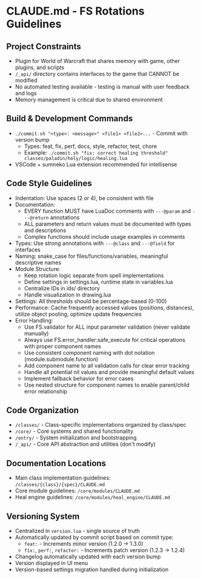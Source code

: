 # CLAUDE.md - FS Rotations Guidelines

## Project Constraints
- Plugin for World of Warcraft that shares memory with game, other plugins, and scripts
- `/_api/` directory contains interfaces to the game that CANNOT be modified
- No automated testing available - testing is manual with user feedback and logs
- Memory management is critical due to shared environment

## Build & Development Commands
- `./commit.sh "<type>: <message>" <file1> <file2>...` - Commit with version bump
  - Types: feat, fix, perf, docs, style, refactor, test, chore
  - Example: `./commit.sh "fix: correct healing threshold" classes/paladin/holy/logic/healing.lua`
- VSCode + sumneko Lua extension recommended for intellisense

## Code Style Guidelines
- Indentation: Use spaces (2 or 4), be consistent with file
- Documentation:
  - EVERY function MUST have LuaDoc comments with `---@param` and `---@return` annotations
  - ALL parameters and return values must be documented with types and descriptions
  - Complex functions should include usage examples in comments
- Types: Use strong annotations with `---@class` and `---@field` for interfaces
- Naming: snake_case for files/functions/variables, meaningful descriptive names
- Module Structure:
  - Keep rotation logic separate from spell implementations
  - Define settings in settings.lua, runtime state in variables.lua
  - Centralize IDs in ids/ directory
  - Handle visualization in drawing.lua
- Settings: All thresholds should be percentage-based (0-100)
- Performance: Cache frequently accessed values (positions, distances), utilize object pooling, optimize update frequencies
- Error Handling: 
  - Use FS.validator for ALL input parameter validation (never validate manually)
  - Always use FS.error_handler:safe_execute for critical operations with proper component names
  - Use consistent component naming with dot notation (module.submodule.function)
  - Add component name to all validation calls for clear error tracking
  - Handle all potential nil values and provide meaningful default values
  - Implement fallback behavior for error cases 
  - Use nested structure for component names to enable parent/child error relationship

## Code Organization
- `/classes/` - Class-specific implementations organized by class/spec
- `/core/` - Core systems and shared functionality
- `/entry/` - System initialization and bootstrapping
- `/_api/` - Core API abstraction and utilities (don't modify)

## Documentation Locations
- Main class implementation guidelines: `/classes/{class}/{spec}/CLAUDE.md`
- Core module guidelines: `/core/modules/CLAUDE.md`
- Heal engine guidelines: `/core/modules/heal_engine/CLAUDE.md`

## Versioning System
- Centralized in `version.lua` - single source of truth
- Automatically updated by commit script based on commit type:
  - `feat:` - Increments minor version (1.2.0 → 1.3.0)
  - `fix:`, `perf:`, `refactor:` - Increments patch version (1.2.3 → 1.2.4)
- Changelog automatically updated with each version bump
- Version displayed in UI menu
- Version-based settings migration handled during initialization